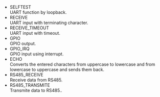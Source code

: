 - SELFTEST   
 UART function by loopback.   
- RECEIVE   
 UART input with terminating character.   
- RECEIVE_TIMEOUT   
 UART input with timeout.   
- GPIO   
 GPIO output.   
- GPIO_IRQ   
 GPIO input using interrupt.   
- ECHO   
 Converts the entered characters from uppercase to lowercase and from lowercase to uppercase and sends them back.   
- RS485_RECEIVE   
 Receive data from RS485.   
- RS485_TRANSMITE   
 Transmite data to RS485..   
